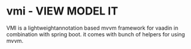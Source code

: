 # vmi - VIEW MODEL IT
VMI is a lightweightannotation based mvvm framework for vaadin in combination with spring boot. it comes with bunch of helpers for using mvvm.
